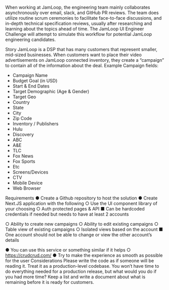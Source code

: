 When working at JamLoop, the engineering team mainly collaborates asynchronously over
email, slack, and GitHub PR reviews. The team does utilize routine scrum ceremonies to
facilitate face-to-face discussions, and in-depth technical specification reviews, usually after
researching and learning about the topics ahead of time. The JamLoop UI Engineer Challenge
will attempt to simulate this workflow for potential JamLoop engineering candidates.

Story
JamLoop is a DSP that has many customers that represent smaller, mid-sized businesses.
When customers want to place their video advertisements on JamLoop connected inventory,
they create a “campaign” to contain all of the information about the deal.
Example Campaign fields:
- Campaign Name
- Budget Goal (in USD)
- Start & End Dates
- Target Demographic (Age & Gender)
- Target Geo
- Country
- State
- City
- Zip Code
- Inventory / Publishers
- Hulu
- Discovery
- ABC
- A&E
- TLC
- Fox News
- Fox Sports
- Etc
- Screens/Devices
- CTV
- Mobile Device
- Web Browser

Requirements
● Create a Github repository to host the solution
● Create Next.JS application with the following
○ Use the UI component library of your choosing
○ Auth protected pages & API
■ Can be hardcoded credentials if needed but needs to have at least 2
accounts

○ Ability to create new campaigns
○ Ability to edit existing campaigns
○ Table view of existing campaigns
○ Isolated views based on the account
■ One account should not be able to change or view the other account’s
details

● You can use this service or something similar if it helps
○ https://crudcrud.com/
● Try to make the experience as smooth as possible for the user
Considerations
Please write the code as if someone will be reading it. Treat it as a production-level codebase.
You won’t have time to do everything needed for a production release, but what would you do if
you had more time? Keep a list and write a document about what is remaining before it is ready
for customers.